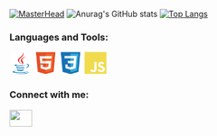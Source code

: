 [![MasterHead](https://cdnb.artstation.com/p/assets/images/images/008/958/307/large/misha-oplev-color-practice.jpg?1516302854)](https://github.com/Airla)
![Anurag's GitHub stats](https://github-readme-stats.vercel.app/api?username=airla&show_icons=true&theme=radical)
[![Top Langs](https://github-readme-stats.vercel.app/api/top-langs/?username=airla&layout=compact&theme=radical)](https://github.com/airla/github-readme-stats)

<h3 align="left">Languages and Tools:</h3>
<p align="left"> 
  <img src="https://github.com/devicons/devicon/blob/master/icons/java/java-original.svg" alt="java" width="40" height="40"/>
  <img src="https://github.com/devicons/devicon/blob/master/icons/html5/html5-original.svg" alt="html" width="40" height="40"/>
  <img src="https://github.com/devicons/devicon/blob/master/icons/css3/css3-original.svg" alt="css" width="40" height="40"/>
  <img src="https://github.com/devicons/devicon/blob/master/icons/javascript/javascript-plain.svg" alt="javaScript" width="40" height="40"/>
</p>

<h3 align="left">Connect with me:</h3>
<p align="left">
<a href="https://www.linkedin.com/in/airlacordeiro/" target="blank"><img align="center" src="https://cdn.jsdelivr.net/npm/simple-icons@3.0.1/icons/linkedin.svg" alt="" height="30" width="40" /></a>
</p>
